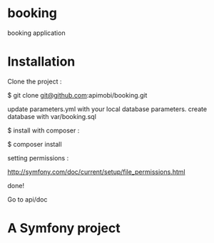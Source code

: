 
booking
===========

booking application


Installation
===========

Clone the project :

$ git clone git@github.com:apimobi/booking.git

update parameters.yml with your local database parameters.
create database with var/booking.sql

$ install with composer :

$ composer install

setting permissions :

http://symfony.com/doc/current/setup/file_permissions.html

done!

Go to api/doc

A Symfony project
=======
